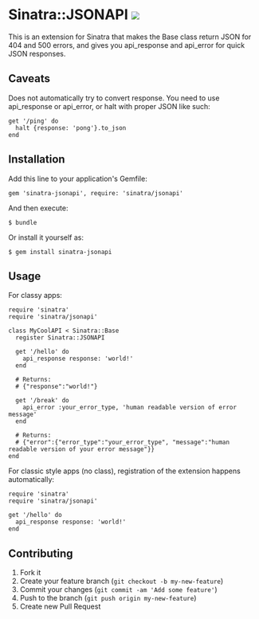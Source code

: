 # Sinatra::JSONAPI [![](https://secure.travis-ci.org/kyledrake/sinatra-jsonapi.png)](http://travis-ci.org/kyledrake/sinatra-jsonapi)

This is an extension for Sinatra that makes the Base class return JSON for 404 and 500 errors, and gives you api\_response and api\_error for quick JSON responses.

## Caveats

Does not automatically try to convert response. You need to use api\_response or api\_error, or halt with proper JSON like such:

    get '/ping' do
      halt {response: 'pong'}.to_json
    end

## Installation

Add this line to your application's Gemfile:

    gem 'sinatra-jsonapi', require: 'sinatra/jsonapi'

And then execute:

    $ bundle

Or install it yourself as:

    $ gem install sinatra-jsonapi

## Usage

For classy apps:

    require 'sinatra'
    require 'sinatra/jsonapi'

    class MyCoolAPI < Sinatra::Base
      register Sinatra::JSONAPI

      get '/hello' do
        api_response response: 'world!'
      end
      
      # Returns:
      # {"response":"world!"}
      
      get '/break' do
        api_error :your_error_type, 'human readable version of error message'
      end
      
      # Returns:
      # {"error":{"error_type":"your_error_type", "message":"human readable version of your error message"}}
    end

For classic style apps (no class), registration of the extension happens automatically:

    require 'sinatra'
    require 'sinatra/jsonapi'

    get '/hello' do
      api_response response: 'world!'
    end

## Contributing

1. Fork it
2. Create your feature branch (`git checkout -b my-new-feature`)
3. Commit your changes (`git commit -am 'Add some feature'`)
4. Push to the branch (`git push origin my-new-feature`)
5. Create new Pull Request
